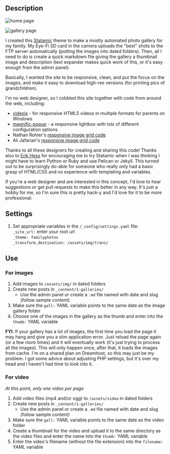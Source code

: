 ## Description

![home page](http://f.cl.ly/items/140I3u1x1n1k230v053y/screenshot1.png)

![gallery page](http://f.cl.ly/items/3c1h3H321m443l0P2Q2F/screenshot2.png)

I created this [Statamic](http://statamic.com/ "Home | Statamic") theme to make a mostly automated photo gallery for my family. My Eye-Fi SD card in the camera uploads the "best" shots to the FTP server automatically (putting the images into dated folders). Then, all I need to do is create a quick markdown file giving the gallery a thumbnail image and description (text expander makes quick work of this, or it's easy enough from the admin panel). 

Basically, I wanted the site to be responsive, clean, and put the focus on the images, and make it easy to download high-res versions (for printing pics of grandchildren). 

I'm no web designer, so I cobbled this site together with code from around the web, including:

* [videojs](http://www.videojs.com/) - for responsive HTML5 videos in multiple formats for parents on Windows
* [magnific-popup](http://dimsemenov.com/plugins/magnific-popup/ "Magnific Popup&#58; Responsive Lightbox & Dialog Script") - a responsive lightbox with lots of different configuration options
* Nathan Rohler's [responsive image grid code](http://www.dwuser.com/education/content/creating-responsive-tiled-layout-with-pure-css/ "Creating a Responsive Tiled Photo Gallery with Pure CSS - DWUser.com Education Center")
* Ali Jafarian's [responsive image grid code](http://alijafarian.com/responsive-image-grids-using-css/ "Responsive Image Grids Using CSS Tutorial | alijafarian.com")

Thanks to all these designers for creating and sharing this code! Thanks also to [Erik Hess](http://twitter.com/themindfulbit) for encouraging me to try Statamic when I was thinking I might have to learn Python or Ruby and use Pelican or Jekyll. This turned out to be surprisingly do-able for someone who really only had a basic grasp of HTML/CSS and no experience with templating and variables.

If you're a web designer and are interested in this concept, I'd love to hear suggestions or get pull requests to make this better in any way. It's just a hobby for me, so I'm sure this is pretty hack-y and I'd love for it to be more professional.

## Settings

1. Set appropriate variables in the `/_config/settings.yaml` file:    
`_site_url:` enter your root url   
`_theme: familyphotos`   
`_transform_destination: /assets/img/trans/`

## Use

### For images

1. Add images to `/assets/img/` in dated folders
2. Create new posts in `_content/1-galleries/`
	* Use the admin panel or create a `.md` file named with date and slug (follow sample content)
3. Make sure the `gall:` YAML variable points to the same date as the image gallery folder
4. Choose one of the images in the gallery as the thumb and enter into the `thumb:` YAML variable

**FYI**: If your gallery has a lot of images, the first time you load the page it may hang and give you a slim application error. Just reload the page again (or a few more times) and it will eventually work (it's just trying to process all the images). This will only happen once, after that, it loads the images from cache. I'm on a shared plan on Dreamhost, so this may just be my problem. I got some advice about adjusting PHP settings, but it's over my head and I haven't had time to look into it.

### For video

*At this point, only one video per page*

1. Add video files (mp4 and/or ogg) to `/assets/video` in dated folders
2. Create new posts in `_content/1-galleries/`
	* Use the admin panel or create a `.md` file named with date and slug (follow sample content)
3. Make sure the `gall:` YAML variable points to the same date as the video  folder
4. Create a thumbnail for the video and upload it to the same directory as the video files and enter the name into the `thumb:` YAML variable
5. Enter the video's filename (without the file extension) into the `filename:` YAML variable

